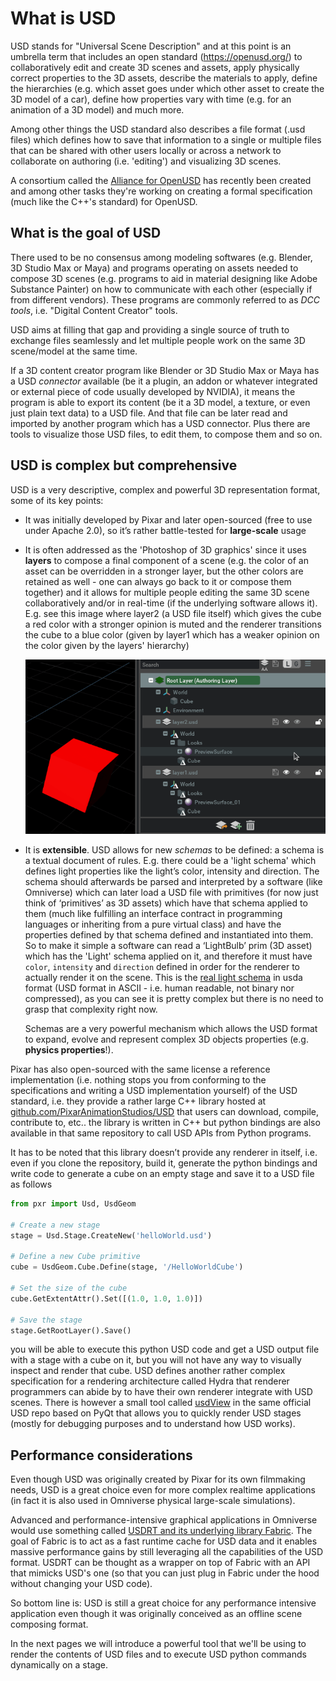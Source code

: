 # What is USD

USD stands for "Universal Scene Description" and at this point is an umbrella term that includes an open standard (https://openusd.org/) to collaboratively edit and create 3D scenes and assets, apply physically correct properties to the 3D assets, describe the materials to apply, define the hierarchies (e.g. which asset goes under which other asset to create the 3D model of a car), define how properties vary with time (e.g. for an animation of a 3D model) and much more.

Among other things the USD standard also describes a file format (.usd files) which defines how to save that information to a single or multiple files that can be shared with other users locally or across a network to collaborate on authoring (i.e. 'editing') and visualizing 3D scenes.

A consortium called the [Alliance for OpenUSD](https://aousd.org/) has recently been created and among other tasks they're working on creating a formal specification (much like the C++'s standard) for OpenUSD.

## What is the goal of USD

There used to be no consensus among modeling softwares (e.g. Blender, 3D Studio Max or Maya) and programs operating on assets needed to compose 3D scenes (e.g. programs to aid in material designing like Adobe Substance Painter) on how to communicate with each other (especially if from different vendors). These programs are commonly referred to as _DCC tools_, i.e. "Digital Content Creator" tools.

USD aims at filling that gap and providing a single source of truth to exchange files seamlessly and let multiple people work on the same 3D scene/model at the same time.

If a 3D content creator program like Blender or 3D Studio Max or Maya has a USD _connector_ available (be it a plugin, an addon or whatever integrated or external piece of code usually developed by NVIDIA), it means the program is able to export its content (be it a 3D model, a texture, or even just plain text data) to a USD file. And that file can be later read and imported by another program which has a USD connector. Plus there are tools to visualize those USD files, to edit them, to compose them and so on.

## USD is complex but comprehensive

USD is a very descriptive, complex and powerful 3D representation format, some of its key points:

* It was initially developed by Pixar and later open-sourced (free to use under Apache 2.0), so it’s rather battle-tested for **large-scale** usage

* It is often addressed as the 'Photoshop of 3D graphics' since it uses **layers** to compose a final component of a scene (e.g. the color of an asset can be overridden in a stronger layer, but the other colors are retained as well - one can always go back to it or compose them together) and it allows for multiple people editing the same 3D scene collaboratively and/or in real-time (if the underlying software allows it). E.g. see this image where layer2 (a USD file itself) which gives the cube a red color with a stronger opinion is muted and the renderer transitions the cube to a blue color (given by layer1 which has a weaker opinion on the color given by the layers' hierarchy)

    ![](../images/chapter1/ov_muting_layers_example.gif)

* It is **extensible**. USD allows for new _schemas_ to be defined: a schema is a textual document of rules. E.g. there could be a 'light schema' which defines light properties like the light’s color, intensity and direction. The schema should afterwards be parsed and interpreted by a software (like Omniverse) which can later load a USD file with primitives (for now just think of ‘primitives’ as 3D assets) which have that schema applied to them (much like fulfilling an interface contract in programming languages or inheriting from a pure virtual class) and have the properties defined by that schema defined and instantiated into them. So to make it simple a software can read a ‘LightBulb’ prim (3D asset) which has the 'Light' schema applied on it, and therefore it must have `color`, `intensity` and `direction` defined in order for the renderer to actually render it on the scene. This is the [real light schema](https://github.com/PixarAnimationStudios/OpenUSD/blob/release/pxr/usd/usdLux/schema.usda) in usda format (USD format in ASCII - i.e. human readable, not binary nor compressed), as you can see it is pretty complex but there is no need to grasp that complexity right now.

    Schemas are a very powerful mechanism which allows the USD format to expand, evolve and represent complex 3D objects properties (e.g. **physics properties**!).

Pixar has also open-sourced with the same license a reference implementation (i.e. nothing stops you from conforming to the specifications and writing a USD implementation yourself) of the USD standard, i.e. they provide a rather large C++ library hosted at [github.com/PixarAnimationStudios/USD](https://github.com/PixarAnimationStudios/OpenUSD) that users can download, compile, contribute to, etc.. the library is written in C++ but python bindings are also available in that same repository to call USD APIs from Python programs.

It has to be noted that this library doesn’t provide any renderer in itself, i.e. even if you clone the repository, build it, generate the python bindings and write code to generate a cube on an empty stage and save it to a USD file as follows

```python
from pxr import Usd, UsdGeom

# Create a new stage
stage = Usd.Stage.CreateNew('helloWorld.usd')

# Define a new Cube primitive
cube = UsdGeom.Cube.Define(stage, '/HelloWorldCube')

# Set the size of the cube
cube.GetExtentAttr().Set([(1.0, 1.0, 1.0)])

# Save the stage
stage.GetRootLayer().Save()
```

you will be able to execute this python USD code and get a USD output file with a stage with a cube on it, but you will not have any way to visually inspect and render that cube. USD defines another rather complex specification for a rendering architecture called Hydra that renderer programmers can abide by to have their own renderer integrate with USD scenes. There is however a small tool called [usdView](https://docs.omniverse.nvidia.com/usdview/latest/overview.html) in the same official USD repo based on PyQt that allows you to quickly render USD stages (mostly for debugging purposes and to understand how USD works).

## Performance considerations

Even though USD was originally created by Pixar for its own filmmaking needs, USD is a great choice even for more complex realtime applications (in fact it is also used in Omniverse physical large-scale simulations).

Advanced and performance-intensive graphical applications in Omniverse would use something called [USDRT and its underlying library Fabric](https://docs.omniverse.nvidia.com/kit/docs/usdrt/latest/docs/usd_fabric_usdrt.html).
The goal of Fabric is to act as a fast runtime cache for USD data and it enables massive performance gains by still leveraging all the capabilities of the USD format. USDRT can be thought as a wrapper on top of Fabric with an API that mimicks USD's one (so that you can just plug in Fabric under the hood without changing your USD code).

So bottom line is: USD is still a great choice for any performance intensive application even though it was originally conceived as an offline scene composing format.


In the next pages we will introduce a powerful tool that we'll be using to render the contents of USD files and to execute USD python commands dynamically on a stage.